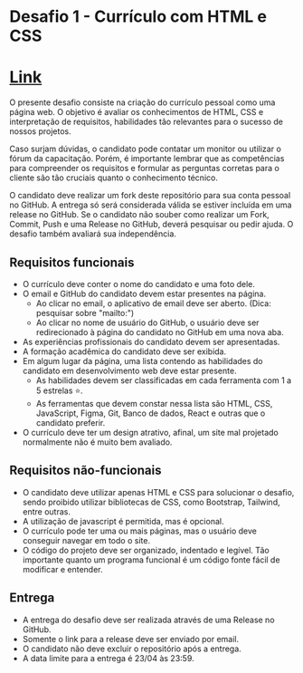 # Desafio 1 - Currículo com HTML e CSS

# [Link](https://luisrguerra.github.io/Desafio-1-2023.1-CV/)

O presente desafio consiste na criação do currículo pessoal como uma página web. O objetivo é avaliar os conhecimentos de HTML, CSS e interpretação de requisitos, habilidades tão relevantes para o sucesso de nossos projetos.

Caso surjam dúvidas, o candidato pode contatar um monitor ou utilizar o fórum da capacitação. Porém, é importante lembrar que as competências para compreender os requisitos e formular as perguntas corretas para o cliente são tão cruciais quanto o conhecimento técnico.

O candidato deve realizar um fork deste repositório para sua conta pessoal no GitHub. A entrega só será considerada válida se estiver incluída em uma release no GitHub. Se o candidato não souber como realizar um Fork, Commit, Push e uma Release no GitHub, deverá pesquisar ou pedir ajuda. O desafio também avaliará sua independência.

## Requisitos funcionais

- O currículo deve conter o nome do candidato e uma foto dele.
- O email e GitHub do candidato devem estar presentes na página.
  - Ao clicar no email, o aplicativo de email deve ser aberto. (Dica: pesquisar sobre "mailto:")
  - Ao clicar no nome de usuário do GitHub, o usuário deve ser redirecionado à página do candidato no GitHub em uma nova aba.
- As experiências profissionais do candidato devem ser apresentadas.
- A formação acadêmica do candidato deve ser exibida.
- Em algum lugar da página, uma lista contendo as habilidades do candidato em desenvolvimento web deve estar presente.
  - As habilidades devem ser classificadas em cada ferramenta com 1 a 5 estrelas ⭐.
  - As ferramentas que devem constar nessa lista são HTML, CSS, JavaScript, Figma, Git, Banco de dados, React e outras que o candidato preferir.
- O currículo deve ter um design atrativo, afinal, um site mal projetado normalmente não é muito bem avaliado.

## Requisitos não-funcionais

- O candidato deve utilizar apenas HTML e CSS para solucionar o desafio, sendo proibido utilizar bibliotecas de CSS, como Bootstrap, Tailwind, entre outras.
- A utilização de javascript é permitida, mas é opcional.
- O currículo pode ter uma ou mais páginas, mas o usuário deve conseguir navegar em todo o site.
- O código do projeto deve ser organizado, indentado e legível. Tão importante quanto um programa funcional é um código fonte fácil de modificar e entender.

## Entrega

- A entrega do desafio deve ser realizada através de uma Release no GitHub.
- Somente o link para a release deve ser enviado por email.
- O candidato não deve excluir o repositório após a entrega.
- A data limite para a entrega é 23/04 às 23:59.
